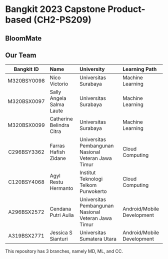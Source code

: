 # Bangkit 2023 Capstone Product-based (CH2-PS209)
## BloomMate

## Our Team
Bangkit ID | Name | University | Learning Path
:---:|:---|:---|:---
M320BSY0098 | Nico Victorio | Universitas Surabaya | Machine Learning
M320BSX0097 | Sally Angela Salma Laute | Universitas Surabaya  | Machine Learning
M320BSX0099 | Catherine Belindra Citra  | Universitas Surabaya  | Machine Learning
C296BSY3362 | Farras Hafish Zidane | Universitas Pembangunan Nasional Veteran Jawa Timur | Cloud Computing
C120BSY4068 | Agyl Restu Hermanto | Institut Teknologi Telkom Purwokerto | Cloud Computing
A296BSX2572 | Cendana Putri Aulia | Universitas Pembangunan Nasional Veteran Jawa Timur | Android/Mobile Development
A319BSX2771 | Jessica S Sianturi | Universitas Sumatera Utara | Android/Mobile Development

This repository has 3 branches, namely MD, ML, and CC. 
